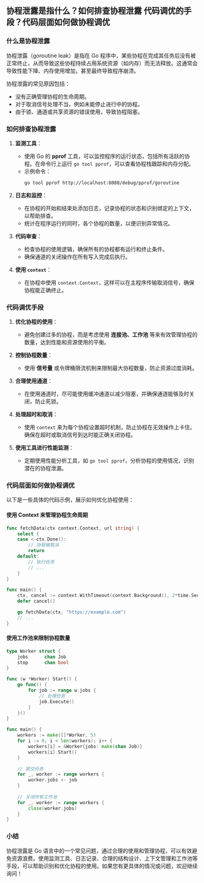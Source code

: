 ## 协程泄露是指什么？如何排查协程泄露 代码调优的手段？代码层面如何做协程调优

### 什么是协程泄露

协程泄露（goroutine leak）是指在 Go 程序中，某些协程在完成其任务后没有被正常终止，从而导致这些协程持续占用系统资源（如内存）而无法释放。这通常会导致性能下降、内存使用增加，甚至最终导致程序崩溃。

协程泄露的常见原因包括：

- 没有正确管理协程的生命周期。
- 对于取消信号处理不当，例如未能停止进行中的协程。
- 由于锁、通道或共享资源的错误使用，导致协程阻塞。

### 如何排查协程泄露

1. **监测工具**：
    - 使用 Go 的 **pprof** 工具，可以监控程序的运行状态，包括所有活跃的协程。在命令行上运行 `go tool pprof`，可以查看协程栈跟踪和内存分配。
    - 示例命令：
      ```bash
      go tool pprof http://localhost:8080/debug/pprof/goroutine
      ```

2. **日志和监控**：
    - 在协程的开始和结束处添加日志，记录协程的状态和识别绑定的上下文，以帮助排查。
    - 统计在程序运行的同时，各个协程的数量，以便识别异常情况。

3. **代码审查**：
    - 检查协程的使用逻辑，确保所有的协程都有运行和终止条件。
    - 确保通道的关闭操作在所有写入完成后执行。

4. **使用 `context`**：
    - 在协程中使用 `context.Context`，这样可以在主程序传输取消信号，确保协程能正确终止。

### 代码调优手段

1. **优化协程的使用**：
    - 避免创建过多的协程，而是考虑使用 **连接池、工作池** 等来有效管理协程的数量，达到性能和资源使用的平衡。

2. **控制协程数量**：
    - 使用 **信号量** 或令牌桶限流机制来限制最大协程数量，防止资源过度消耗。

3. **合理使用通道**：
    - 在使用通道时，尽可能使用缓冲通道以减少阻塞，并确保通道能够及时关闭，防止死锁。

4. **处理超时和取消**：
    - 使用 `context` 来为每个协程设置超时机制，防止协程在无效操作上卡住。确保在超时或取消信号到达时能正确关闭协程。

5. **使用工具进行性能监测**：
    - 定期使用性能分析工具，如 `go tool pprof`，分析协程的使用情况，识别潜在的协程泄漏。

### 代码层面如何做协程调优

以下是一些具体的代码示例，展示如何优化协程使用：

#### 使用 Context 来管理协程生命周期

```go
func fetchData(ctx context.Context, url string) {
    select {
    case <-ctx.Done():
        // 协程被取消
        return
    default:
        // 执行任务
        // ...
    }
}

func main() {
    ctx, cancel := context.WithTimeout(context.Background(), 2*time.Second)
    defer cancel()

    go fetchData(ctx, "https://example.com")
    // ...
}
```

#### 使用工作池来限制协程数量

```go
type Worker struct {
    jobs      chan Job
    stop      chan bool
}

func (w *Worker) Start() {
    go func() {
        for job := range w.jobs {
            // 处理任务
            job.Execute()
        }
    }()
}

func main() {
    workers := make([]*Worker, 5)
    for i := 0; i < len(workers); i++ {
        workers[i] = &Worker{jobs: make(chan Job)}
        workers[i].Start()
    }

    // 提交任务
    for _, worker := range workers {
        worker.jobs <- job
    }
    
    // 关闭所有工作池
    for _, worker := range workers {
        close(worker.jobs)
    }
}
```

### 小结

协程泄露是 Go 语言中的一个常见问题，通过合理的使用和管理协程，可以有效避免资源浪费。使用监测工具、日志记录、合理的结构设计、上下文管理和工作池等手段，可以帮助识别和优化协程的使用。如果您有更具体的情况或问题，欢迎继续询问！